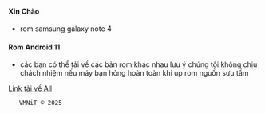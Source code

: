#### Xin Chào 

 - rom samsung galaxy note 4

#### Rom Android 11 

  - các bạn có thể tải về các bản rom khác nhau lưu ý chúng tôi không chịu chách nhiệm nếu máy bạn hỏng hoàn toàn khi up rom nguồn sưu tầm
    
    
[Link tải về All](https://sourceforge.net/projects/galaxy-note-4-exynos/files/LineageOS-18.1/)


       VMNiT © 2025
